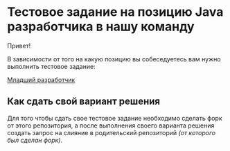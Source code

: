 # Тестовое задание на позицию Java разработчика в нашу команду

Привет!

В зависимости от того на какую позицию вы собеседуетесь вам нужно выполнить тестовое задание:

[Младший разработчик](https://gitflic.ru/project/gitflic/developer-test-task/file?file=junior-developer)

## Как cдать свой вариант решения 
Для того чтобы сдать свое тестовое задание необходимо сделать форк от этого репозитория, 
а после выполнения своего варианта решения создать запрос на слияние в родительский репозиторий _(от которого был сделан форк)_.